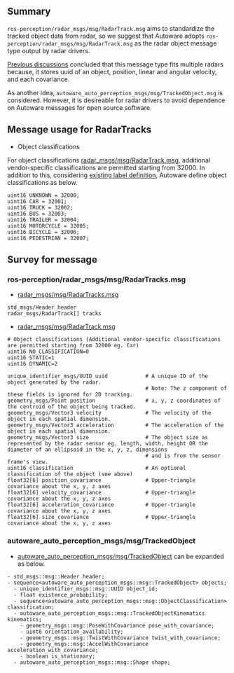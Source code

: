 
## Summary

`ros-perception/radar_msgs/msg/RadarTrack.msg` aims to standardize the tracked object data from radar, so we suggest that Autoware adopts `ros-perception/radar_msgs/msg/RadarTrack.msg` as the radar object message type output by radar drivers.

[Previous discussions](https://github.com/ros-perception/radar_msgs/pull/3) concluded that this message type fits multiple radars because, it stores uuid of an object, position, linear and angular velocity, and each covariance.

As another idea, `autoware_auto_perception_msgs/msg/TrackedObject.msg` is considered.
However, it is desireable for radar drivers to avoid dependence on Autoware messages for open source software.

## Message usage for RadarTracks

- Object classifications

For object classifications [radar_msgs/msg/RadarTrack.msg](https://github.com/ros-perception/radar_msgs/blob/ros2/msg/RadarTrack.msg), additional vendor-specific classifications are permitted starting from 32000.
In addition to this, considering [existing label definition](https://gitlab.com/autowarefoundation/autoware.auto/autoware_auto_msgs/-/blob/master/autoware_auto_perception_msgs/msg/ObjectClassification.idl), Autoware define object classifications as below.

```
uint16 UNKNOWN = 32000;
uint16 CAR = 32001;
uint16 TRUCK = 32002;
uint16 BUS = 32003;
uint16 TRAILER = 32004;
uint16 MOTORCYCLE = 32005;
uint16 BICYCLE = 32006;
uint16 PEDESTRIAN = 32007;
```

## Survey for message

### ros-perception/radar_msgs/msg/RadarTracks.msg

- [radar_msgs/msg/RadarTracks.msg](https://github.com/ros-perception/radar_msgs/blob/ros2/msg/RadarTracks.msg)

```
std_msgs/Header header
radar_msgs/RadarTrack[] tracks
```

- [radar_msgs/msg/RadarTrack.msg](https://github.com/ros-perception/radar_msgs/blob/ros2/msg/RadarTrack.msg)

```
# Object classifications (Additional vendor-specific classifications are permitted starting from 32000 eg. Car)
uint16 NO_CLASSIFICATION=0
uint16 STATIC=1
uint16 DYNAMIC=2

unique_identifier_msgs/UUID uuid            # A unique ID of the object generated by the radar.
                                            # Note: The z component of these fields is ignored for 2D tracking.
geometry_msgs/Point position                # x, y, z coordinates of the centroid of the object being tracked.
geometry_msgs/Vector3 velocity              # The velocity of the object in each spatial dimension.
geometry_msgs/Vector3 acceleration          # The acceleration of the object in each spatial dimension.
geometry_msgs/Vector3 size                  # The object size as represented by the radar sensor eg. length, width, height OR the diameter of an ellipsoid in the x, y, z, dimensions
                                            # and is from the sensor frame's view.
uint16 classification                       # An optional classification of the object (see above)
float32[6] position_covariance              # Upper-triangle covariance about the x, y, z axes
float32[6] velocity_covariance              # Upper-triangle covariance about the x, y, z axes
float32[6] acceleration_covariance          # Upper-triangle covariance about the x, y, z axes
float32[6] size_covariance                  # Upper-triangle covariance about the x, y, z axes
```

### autoware_auto_perception_msgs/msg/TrackedObject

- [autoware_auto_perception_msgs/msg/TrackedObject](https://gitlab.com/autowarefoundation/autoware.auto/autoware_auto_msgs/-/blob/master/autoware_auto_perception_msgs/msg/TrackedObject.idl) can be expanded as below.

```
- std_msgs::msg::Header header;
- sequence<autoware_auto_perception_msgs::msg::TrackedObject> objects;
  - unique_identifier_msgs::msg::UUID object_id;
  - float existence_probability;
  - sequence<autoware_auto_perception_msgs::msg::ObjectClassification> classification;
  - autoware_auto_perception_msgs::msg::TrackedObjectKinematics kinematics;
    - geometry_msgs::msg::PoseWithCovariance pose_with_covariance;
    - uint8 orientation_availability;
    - geometry_msgs::msg::TwistWithCovariance twist_with_covariance;
    - geometry_msgs::msg::AccelWithCovariance acceleration_with_covariance;
    - boolean is_stationary;
  - autoware_auto_perception_msgs::msg::Shape shape;
```
